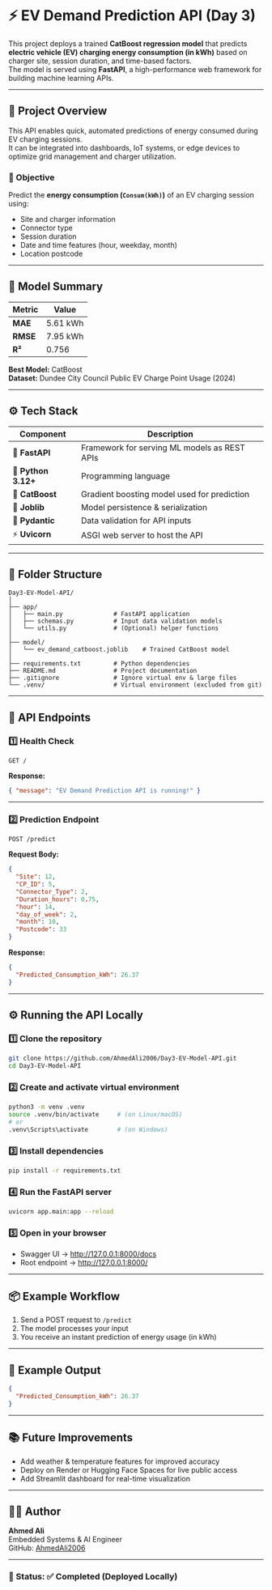 # ⚡ EV Demand Prediction API (Day 3)

This project deploys a trained **CatBoost regression model** that predicts **electric vehicle (EV) charging energy consumption (in kWh)** based on charger site, session duration, and time-based factors.  
The model is served using **FastAPI**, a high-performance web framework for building machine learning APIs.

---

## 🚀 Project Overview

This API enables quick, automated predictions of energy consumed during EV charging sessions.  
It can be integrated into dashboards, IoT systems, or edge devices to optimize grid management and charger utilization.

### 🎯 Objective
Predict the **energy consumption (`Consum(kWh)`)** of an EV charging session using:
- Site and charger information
- Connector type
- Session duration
- Date and time features (hour, weekday, month)
- Location postcode

---

## 🧠 Model Summary

| Metric | Value |
|---------|--------|
| **MAE** | 5.61 kWh |
| **RMSE** | 7.95 kWh |
| **R²** | 0.756 |

**Best Model:** CatBoost  
**Dataset:** Dundee City Council Public EV Charge Point Usage (2024)

---

## ⚙️ Tech Stack

| Component | Description |
|------------|--------------|
| 🧩 **FastAPI** | Framework for serving ML models as REST APIs |
| 🐍 **Python 3.12+** | Programming language |
| 🧠 **CatBoost** | Gradient boosting model used for prediction |
| 💾 **Joblib** | Model persistence & serialization |
| 🧰 **Pydantic** | Data validation for API inputs |
| ⚡ **Uvicorn** | ASGI web server to host the API |

---

## 🧱 Folder Structure

```
Day3-EV-Model-API/
│
├── app/
│   ├── main.py              # FastAPI application
│   ├── schemas.py           # Input data validation models
│   └── utils.py             # (Optional) helper functions
│
├── model/
│   └── ev_demand_catboost.joblib    # Trained CatBoost model
│
├── requirements.txt         # Python dependencies
├── README.md                # Project documentation
├── .gitignore               # Ignore virtual env & large files
└── .venv/                   # Virtual environment (excluded from git)
```

---

## 🧩 API Endpoints

### **1️⃣ Health Check**
```http
GET /
```
**Response:**
```json
{ "message": "EV Demand Prediction API is running!" }
```

---

### **2️⃣ Prediction Endpoint**
```http
POST /predict
```

**Request Body:**
```json
{
  "Site": 12,
  "CP_ID": 5,
  "Connector_Type": 2,
  "Duration_hours": 0.75,
  "hour": 14,
  "day_of_week": 2,
  "month": 10,
  "Postcode": 33
}
```

**Response:**
```json
{
  "Predicted_Consumption_kWh": 26.37
}
```

---

## ⚙️ Running the API Locally

### 1️⃣ Clone the repository
```bash
git clone https://github.com/AhmedAli2006/Day3-EV-Model-API.git
cd Day3-EV-Model-API
```

### 2️⃣ Create and activate virtual environment
```bash
python3 -m venv .venv
source .venv/bin/activate     # (on Linux/macOS)
# or
.venv\Scripts\activate        # (on Windows)
```

### 3️⃣ Install dependencies
```bash
pip install -r requirements.txt
```

### 4️⃣ Run the FastAPI server
```bash
uvicorn app.main:app --reload
```

### 5️⃣ Open in your browser
- Swagger UI → http://127.0.0.1:8000/docs  
- Root endpoint → http://127.0.0.1:8000/

---

## 📦 Example Workflow

1. Send a POST request to `/predict`  
2. The model processes your input  
3. You receive an instant prediction of energy usage (in kWh)

---

## 🧰 Example Output

```json
{
  "Predicted_Consumption_kWh": 26.37
}
```

---

## 📚 Future Improvements

- Add weather & temperature features for improved accuracy  
- Deploy on Render or Hugging Face Spaces for live public access  
- Add Streamlit dashboard for real-time visualization  

---

## 👨‍💻 Author

**Ahmed Ali**  
Embedded Systems & AI Engineer  
GitHub: [AhmedAli2006](https://github.com/AhmedAli2006)

---

### 🏁 Status: ✅ Completed (Deployed Locally)
